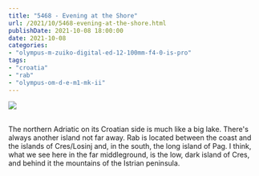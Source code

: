 ```yaml
---
title: "5468 - Evening at the Shore"
url: /2021/10/5468-evening-at-the-shore.html
publishDate: 2021-10-08 18:00:00
date: 2021-10-08
categories:
- "olympus-m-zuiko-digital-ed-12-100mm-f4-0-is-pro"
tags:
- "croatia"
- "rab"
- "olympus-om-d-e-m1-mk-ii"
---
```

<div class="container">
<div class="center"><a target="_blank" href="https://d25zfm9zpd7gm5.cloudfront.net/1200x1200/2019/20190714_192532_lr.jpg"><img class="webfeedsFeaturedVisual" src="https://d25zfm9zpd7gm5.cloudfront.net/0600x0600/2019/20190714_192532_lr.jpg" /></a></div>
</div>
<br />

The northern Adriatic on its Croatian side is much like a
big lake. There's always another island not far away. Rab is
located between the coast and the islands of Cres/Losinj
and, in the south, the long island of Pag. I think, what we
see here in the far middleground, is the low, dark island of Cres, and behind it the
mountains of the Istrian peninsula.
